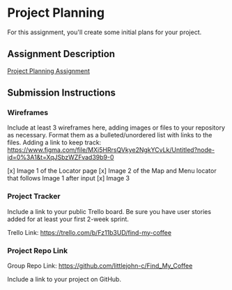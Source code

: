 # Project Planning
For this assignment, you'll create some initial plans for your project.

## Assignment Description
[Project Planning Assignment](https://education.launchcode.org/liftoff/modules/assignments/project-planning)

## Submission Instructions

### Wireframes

Include at least 3 wireframes here, adding images or files to your repository as necessary. Format them as a bulleted/unordered list with links to the files.
Adding a link to keep track: 
https://www.figma.com/file/MXi5HRrsQVkye2NgkYCvLk/Untitled?node-id=0%3A1&t=XqJSbzWZFvad39b9-0 

[x] Image 1 of the Locator page
[x] Image 2 of the Map and Menu locator that follows Image 1 after input
[x] Image 3 




### Project Tracker
Include a link to your public Trello board. Be sure you have user stories added for at least your first 2-week sprint.

Trello Link: 
https://trello.com/b/Fz11b3UD/find-my-coffee


### Project Repo Link

Group Repo Link: 
https://github.com/littlejohn-c/Find_My_Coffee 

Include a link to your project on GitHub.
